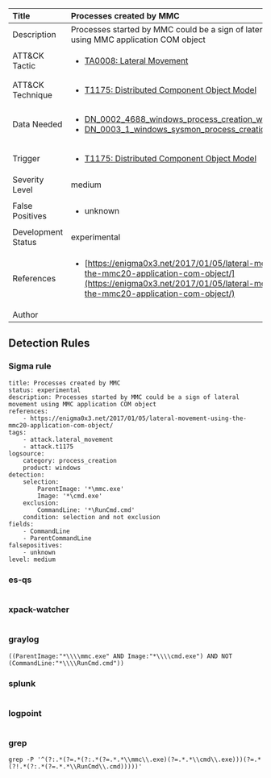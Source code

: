 | Title                | Processes created by MMC                                                                                                                                                 |
|:---------------------|:------------------------------------------------------------------------------------------------------------------------------------------------------------|
| Description          | Processes started by MMC could be a sign of lateral movement using MMC application COM object                                                                                                                                           |
| ATT&amp;CK Tactic    | <ul><li>[TA0008: Lateral Movement](https://attack.mitre.org/tactics/TA0008)</li></ul>  |
| ATT&amp;CK Technique | <ul><li>[T1175: Distributed Component Object Model](https://attack.mitre.org/techniques/T1175)</li></ul>                             |
| Data Needed          | <ul><li>[DN_0002_4688_windows_process_creation_with_commandline](../Data_Needed/DN_0002_4688_windows_process_creation_with_commandline.md)</li><li>[DN_0003_1_windows_sysmon_process_creation](../Data_Needed/DN_0003_1_windows_sysmon_process_creation.md)</li></ul>                                                         |
| Trigger              | <ul><li>[T1175: Distributed Component Object Model](../Triggers/T1175.md)</li></ul>  |
| Severity Level       | medium                                                                                                                                                 |
| False Positives      | <ul><li>unknown</li></ul>                                                                  |
| Development Status   | experimental                                                                                                                                                |
| References           | <ul><li>[https://enigma0x3.net/2017/01/05/lateral-movement-using-the-mmc20-application-com-object/](https://enigma0x3.net/2017/01/05/lateral-movement-using-the-mmc20-application-com-object/)</li></ul>                                                          |
| Author               |                                                                                                                                                 |


## Detection Rules

### Sigma rule

```
title: Processes created by MMC
status: experimental
description: Processes started by MMC could be a sign of lateral movement using MMC application COM object
references:
    - https://enigma0x3.net/2017/01/05/lateral-movement-using-the-mmc20-application-com-object/
tags:
    - attack.lateral_movement
    - attack.t1175
logsource:
    category: process_creation
    product: windows
detection:
    selection:
        ParentImage: '*\mmc.exe'
        Image: '*\cmd.exe'
    exclusion:
        CommandLine: '*\RunCmd.cmd'
    condition: selection and not exclusion
fields:
    - CommandLine
    - ParentCommandLine
falsepositives:
    - unknown
level: medium

```





### es-qs
    
```

```


### xpack-watcher
    
```

```


### graylog
    
```
((ParentImage:"*\\\\mmc.exe" AND Image:"*\\\\cmd.exe") AND NOT (CommandLine:"*\\\\RunCmd.cmd"))
```


### splunk
    
```

```


### logpoint
    
```

```


### grep
    
```
grep -P '^(?:.*(?=.*(?:.*(?=.*.*\\mmc\\.exe)(?=.*.*\\cmd\\.exe)))(?=.*(?!.*(?:.*(?=.*.*\\RunCmd\\.cmd)))))'
```



